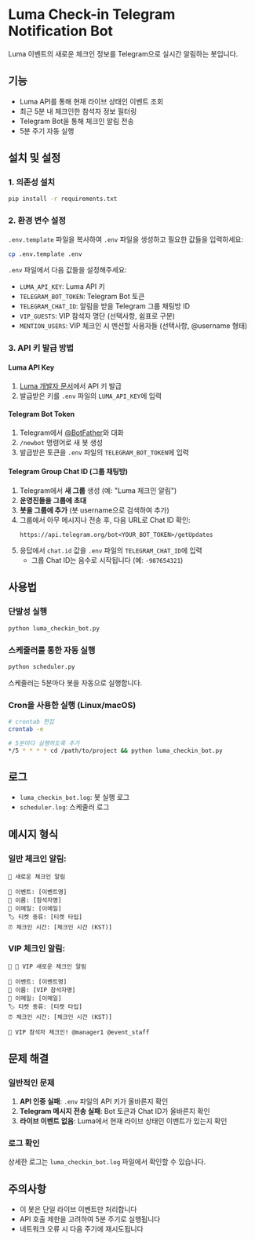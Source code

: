 # Luma Check-in Telegram Notification Bot

Luma 이벤트의 새로운 체크인 정보를 Telegram으로 실시간 알림하는 봇입니다.

## 기능

- Luma API를 통해 현재 라이브 상태인 이벤트 조회
- 최근 5분 내 체크인한 참석자 정보 필터링
- Telegram Bot을 통해 체크인 알림 전송
- 5분 주기 자동 실행

## 설치 및 설정

### 1. 의존성 설치

```bash
pip install -r requirements.txt
```

### 2. 환경 변수 설정

`.env.template` 파일을 복사하여 `.env` 파일을 생성하고 필요한 값들을 입력하세요:

```bash
cp .env.template .env
```

`.env` 파일에서 다음 값들을 설정해주세요:

- `LUMA_API_KEY`: Luma API 키
- `TELEGRAM_BOT_TOKEN`: Telegram Bot 토큰
- `TELEGRAM_CHAT_ID`: 알림을 받을 Telegram 그룹 채팅방 ID
- `VIP_GUESTS`: VIP 참석자 명단 (선택사항, 쉼표로 구분)
- `MENTION_USERS`: VIP 체크인 시 멘션할 사용자들 (선택사항, @username 형태)

### 3. API 키 발급 방법

#### Luma API Key
1. [Luma 개발자 문서](https://docs.lu.ma/reference/getting-started-with-your-api)에서 API 키 발급
2. 발급받은 키를 `.env` 파일의 `LUMA_API_KEY`에 입력

#### Telegram Bot Token
1. Telegram에서 [@BotFather](https://t.me/BotFather)와 대화
2. `/newbot` 명령어로 새 봇 생성
3. 발급받은 토큰을 `.env` 파일의 `TELEGRAM_BOT_TOKEN`에 입력

#### Telegram Group Chat ID (그룹 채팅방)
1. Telegram에서 **새 그룹** 생성 (예: "Luma 체크인 알림")
2. **운영진들을 그룹에 초대**
3. **봇을 그룹에 추가** (봇 username으로 검색하여 추가)
4. 그룹에서 아무 메시지나 전송 후, 다음 URL로 Chat ID 확인:
   ```
   https://api.telegram.org/bot<YOUR_BOT_TOKEN>/getUpdates
   ```
5. 응답에서 `chat.id` 값을 `.env` 파일의 `TELEGRAM_CHAT_ID`에 입력
   - 그룹 Chat ID는 음수로 시작됩니다 (예: `-987654321`)

## 사용법

### 단발성 실행

```bash
python luma_checkin_bot.py
```

### 스케줄러를 통한 자동 실행

```bash
python scheduler.py
```

스케줄러는 5분마다 봇을 자동으로 실행합니다.

### Cron을 사용한 실행 (Linux/macOS)

```bash
# crontab 편집
crontab -e

# 5분마다 실행하도록 추가
*/5 * * * * cd /path/to/project && python luma_checkin_bot.py
```

## 로그

- `luma_checkin_bot.log`: 봇 실행 로그
- `scheduler.log`: 스케줄러 로그

## 메시지 형식

### 일반 체크인 알림:
```
🎫 새로운 체크인 알림

📅 이벤트: [이벤트명]
👤 이름: [참석자명]
📧 이메일: [이메일]
🏷️ 티켓 종류: [티켓 타입]
⏰ 체크인 시간: [체크인 시간 (KST)]
```

### VIP 체크인 알림:
```
🎫 🌟 VIP 새로운 체크인 알림

📅 이벤트: [이벤트명]
👤 이름: [VIP 참석자명]
📧 이메일: [이메일]
🏷️ 티켓 종류: [티켓 타입]
⏰ 체크인 시간: [체크인 시간 (KST)]

🚨 VIP 참석자 체크인! @manager1 @event_staff
```

## 문제 해결

### 일반적인 문제

1. **API 인증 실패**: `.env` 파일의 API 키가 올바른지 확인
2. **Telegram 메시지 전송 실패**: Bot 토큰과 Chat ID가 올바른지 확인
3. **라이브 이벤트 없음**: Luma에서 현재 라이브 상태인 이벤트가 있는지 확인

### 로그 확인

상세한 로그는 `luma_checkin_bot.log` 파일에서 확인할 수 있습니다.

## 주의사항

- 이 봇은 단일 라이브 이벤트만 처리합니다
- API 호출 제한을 고려하여 5분 주기로 실행됩니다
- 네트워크 오류 시 다음 주기에 재시도됩니다 